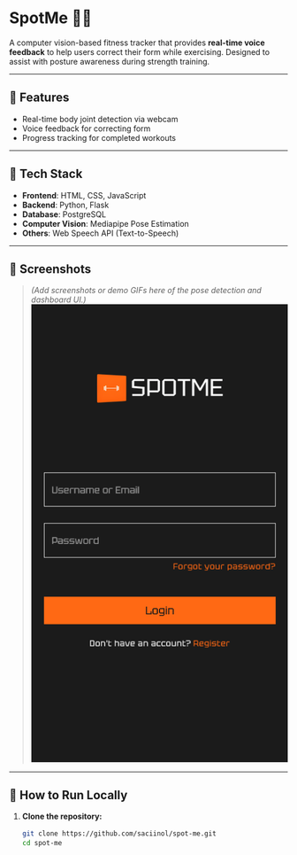 # SpotMe 🏋️‍♂️

A computer vision-based fitness tracker that provides **real-time voice feedback** to help users correct their form while exercising. Designed to assist with posture awareness during strength training.

---

## 🧠 Features

- Real-time body joint detection via webcam
- Voice feedback for correcting form
- Progress tracking for completed workouts

---

## 🔧 Tech Stack

- **Frontend**: HTML, CSS, JavaScript
- **Backend**: Python, Flask
- **Database**: PostgreSQL
- **Computer Vision**: Mediapipe Pose Estimation
- **Others**: Web Speech API (Text-to-Speech)

---

## 📸 Screenshots

> _(Add screenshots or demo GIFs here of the pose detection and dashboard UI.)_
![SpotMe Pose Detection](./static/images/ss/spot-me-login.png)

---

## 🚀 How to Run Locally

1. **Clone the repository:**
   ```bash
   git clone https://github.com/saciinol/spot-me.git
   cd spot-me
